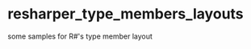 resharper_type_members_layouts
==============================

some samples for R#'s type member layout

